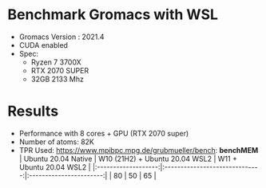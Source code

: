 # Benchmark Gromacs with WSL

- Gromacs Version : 2021.4
- CUDA enabled
- Spec:
  - Ryzen 7 3700X 
  - RTX 2070 SUPER
  - 32GB 2133 Mhz

# Results
- Performance with 8 cores + GPU (RTX 2070 super)
- Number of atoms: 82K
- TPR Used: https://www.mpibpc.mpg.de/grubmueller/bench: **benchMEM**
| Ubuntu 20.04 Native | W10 (21H2) + Ubuntu 20.04 WSL2 | W11 + Ubuntu 20.04 WSL2 |
|:-------------------:|:------------------------------:|:-----------------------:|
|          80         |               50               |            65           |
